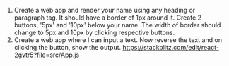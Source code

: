 1. Create a web app and render your name using any heading or paragraph tag. It should have a border of 1px around it. Create 2 buttons, '5px' and '10px' below your name. The width of border should change to 5px and 10px by clicking respective buttons.
2. Create a web app where I can input a text. Now reverse the text and on clicking the button, show the output. https://stackblitz.com/edit/react-2gvtr5?file=src/App.js
